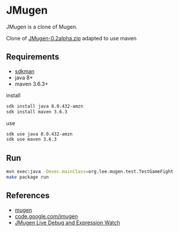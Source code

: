# JMugen

JMugen is a clone of Mugen.

Clone of [JMugen-0.2alpha.zip](https://sourceforge.net/projects/mugen-net/files/) adapted to use maven

## Requirements
* [sdkman](https://sdkman.io/install)
* java 8+
* maven 3.6.3+

install
```sh
sdk install java 8.0.432-amzn
sdk install maven 3.6.3
```

use
```sh
sdk use java 8.0.432-amzn
sdk use maven 3.6.3
```

## Run

```sh
mvn exec:java -Dexec.mainClass=org.lee.mugen.test.TestGameFight
make package run
```

## References
* [mugen](https://en.wikipedia.org/wiki/Mugen_(game_engine))
* [code.google.com/jmugen](https://code.google.com/archive/p/jmugen/)
* [JMugen Live Debug and Expression Watch](https://www.youtube.com/watch?v=6uVFrC91OU8)